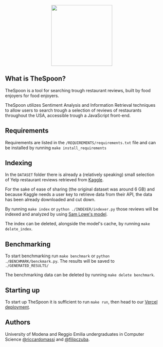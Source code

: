 <div align="center">
  <img width="200" height="200" src="https://github.com/riccardomassi/TheSpoon/blob/main/GUI/public/dark/dark-mode-logo.png">
</div>

## What is TheSpoon?
TheSpoon is a tool for searching trough restaurant reviews, built by food enjoyers for food enjoyers.

TheSpoon utilizes Sentiment Analysis and Information Retrieval techniques to allow users to search trough a selection of reviews of restaurants throughout the USA, accessible trough a JavaScript front-end.

## Requirements
Requirements are listed in the `/REQUIREMENTS/requirements.txt` file and can be installed by running `make install_requirements`

## Indexing
In the `DATASET` folder there is already a (relatively speaking) small selection of Yelp restaurant reviews retrieved from [Kaggle](https://www.kaggle.com/datasets/yelp-dataset/yelp-dataset).

For the sake of ease of sharing (the original dataset was around 6 GB) and because Kaggle needs a user key to retrieve data from their API, the data has been already downloaded and cut down.

By running `make index` or `python ./INDEXER/indexer.py` those reviews will be indexed and analyzed by using [Sam Lowe's model](https://huggingface.co/SamLowe/roberta-base-go_emotions).

The index can be deleted, alongside the model's cache, by running `make delete_index`.

## Benchmarking
To start benchmarking run `make benchmark` or `python ./BENCHMARK/benckmark.py`. The results will be saved to `./GENERATED_RESULTS/`

The benchmarking data can be deleted by running `make delete benchmark`.

## Starting up
To start up TheSpoon it is sufficient to run `make run`, then head to our [Vercel deployment](https://thespoon.vercel.app).

## Authors
 University of Modena and Reggio Emilia undergraduates in Computer Science [@riccardomassi](https://github.com/riccardomassi/) and [@filipczuba](https://github.com/filipczuba/).

